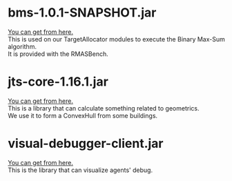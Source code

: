 # bms-1.0.1-SNAPSHOT.jar
[You can get from here.](https://github.com/RMASBench/BinaryMaxSum)  
This is used on our TargetAllocator modules to execute the Binary Max-Sum algorithm.  
It is provided with the RMASBench.  

# jts-core-1.16.1.jar
[You can get from here.](https://github.com/locationtech/jts)  
This is a library that can calculate something related to geometrics.  
We use it to form a ConvexHull from some buildings.  

# visual-debugger-client.jar
[You can get from here.](https://github.com/MRL-RS/visual-debugger-client)  
This is the library that can visualize agents' debug.  
